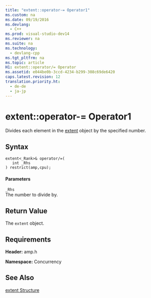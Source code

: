 ```yaml
---
title: "extent::operator-= Operator1"
ms.custom: na
ms.date: 09/19/2016
ms.devlang: 
  - C++
ms.prod: visual-studio-dev14
ms.reviewer: na
ms.suite: na
ms.technology: 
  - devlang-cpp
ms.tgt_pltfrm: na
ms.topic: article
H1: extent::operator/= Operator
ms.assetid: e044be0b-3ccd-4234-b299-308c69de6420
caps.latest.revision: 12
translation.priority.ht: 
  - de-de
  - ja-jp
---
```

# extent::operator-= Operator1
Divides each element in the [extent](../vs140/extent-Class--C---AMP-.md) object by the specified number.  
  
## Syntax  
  
```  
extent<_Rank>& operator/=(  
   int _Rhs  
) restrict(amp,cpu);  
```  
  
#### Parameters  
 `_Rhs`  
 The number to divide by.  
  
## Return Value  
 The `extent` object.  
  
## Requirements  
 **Header:** amp.h  
  
 **Namespace:** Concurrency  
  
## See Also  
 [extent Structure](../vs140/extent-Class--C---AMP-.md)